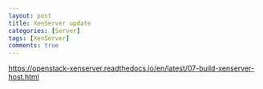 ```yaml
---
layout: post
title: XenServer update
categories: [Server]
tags: [XenServer]
comments: true
---
```


<https://openstack-xenserver.readthedocs.io/en/latest/07-build-xenserver-host.html>